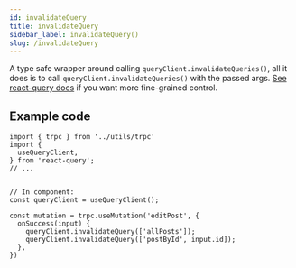 ```yaml
---
id: invalidateQuery
title: invalidateQuery
sidebar_label: invalidateQuery()
slug: /invalidateQuery
---
```



A type safe wrapper around calling `queryClient.invalidateQueries()`, all it does is to call `queryClient.invalidateQueries()` with the passed args. [See react-query docs](https://react-query.tanstack.com/guides/query-invalidation) if you want more fine-grained control.



## Example code

```tsx
import { trpc } from '../utils/trpc'
import {
  useQueryClient,
} from 'react-query';
// ...


// In component:
const queryClient = useQueryClient();

const mutation = trpc.useMutation('editPost', {
  onSuccess(input) {
    queryClient.invalidateQuery(['allPosts']);
    queryClient.invalidateQuery(['postById', input.id]);
  },
})
```

